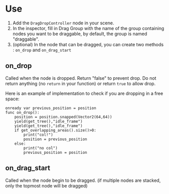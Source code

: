 # Use

1. Add the `DragDropController` node in your scene.
2. In the inspector, fill in Drag Group with the name of the group containing nodes you want to be draggable, by default, the group is named "draggable".
3. (optional) In the node that can be dragged, you can create two methods : `on_drop` and `on_drag_start`

## on_drop

Called when the node is dropped. 
Return "false" to prevent drop.
Do not return anything (no `return` in your function) or return `true` to allow drop.

Here is an example of implementation to check if you are dropping in a free space:

```godot
onready var previous_position = position
func on_drop():
	position = position.snapped(Vector2(64,64))
	yield(get_tree(),"idle_frame")
	yield(get_tree(),"idle_frame")
	if get_overlapping_areas().size()>0:
		print("col!")
		position = previous_position
	else:
		print("no col")
		previous_position = position
```

## on_drag_start

Called when the node begin to be dragged. (if multiple nodes are stacked, only the topmost node will be dragged)
